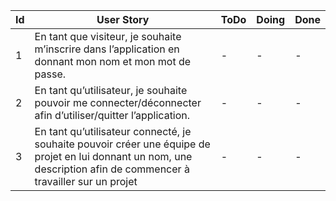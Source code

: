 Id |							User Story																																																										  	   | ToDo    |  Doing| Done
---|-----------------------------------------------------------------------------------------------------------------------------------------------------------------------------------------------------------------------------------------------------------------------------------|-------------|------------|-------
1  | En tant que visiteur, je souhaite m’inscrire dans l’application en donnant mon nom et mon mot de passe.																																											   	   |	-		 |	 -  | -
2  | En tant qu’utilisateur, je souhaite pouvoir me connecter/déconnecter afin d’utiliser/quitter l’application.																																										   |	-		 |	 -  | -
3  | En tant qu’utilisateur connecté, je souhaite pouvoir créer une équipe de projet en lui donnant un nom, une description  afin de commencer à travailler sur un projet 																									       |	-		 |	 -  | -
